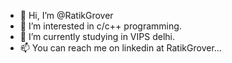 - 👋 Hi, I’m @RatikGrover
- 👀 I’m interested in c/c++ programming.
- 🌱 I’m currently studying in VIPS delhi.
- 📫 You can reach me on linkedin at RatikGrover...

<!---
RatikGrover/RatikGrover is a ✨ special ✨ repository because its `README.md` (this file) appears on your GitHub profile.
You can click the Preview link to take a look at your changes.
--->
